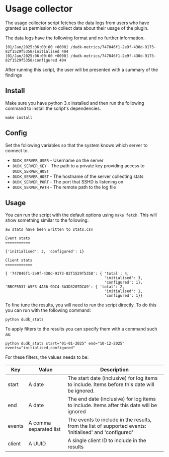 # Usage collector

The usage collector script fetches the data logs from users who have granted us permission to collect data about their usage of the plugin.

The data logs have the following format and no further information.

```
[01/Jan/2025:06:00:00 +0000] /dudk-metrics/747046f1-2e9f-430d-9173-82f1529f5358/initialised 404
[01/Jan/2025:06:00:00 +0000] /dudk-metrics/747046f1-2e9f-430d-9173-82f1529f5358/configured 404
```

After running this script, the user will be presented with a summary of the findings

## Install

Make sure you have python 3.x installed and then run the following command to install the script's dependencies.

```
make install
```

## Config

Set the following variables so that the system knows which
server to connect to.

* `DUDK_SERVER_USER` - Username on the server
* `DUDK_SERVER_KEY` - The path to a private key providing access to `DUDK_SERVER_HOST`
* `DUDK_SERVER_HOST` - The hostname of the server collecting stats
* `DUDK_SERVER_PORT` - The port that SSHD is listening on
* `DUDK_SERVER_PATH` - The remote path to the log file

## Usage

You can run the script with the default options using `make fetch`. This will show something similar to the following:

```
aw stats have been written to stats.csv

Event stats
===========

{'initialised': 3, 'configured': 1}

Client stats
============

{ '747046f1-2e9f-430d-9173-82f1529f5358': { 'total': 4,
                                            'initialised': 3,
                                            'configured': 1},
'BBCF5537-A5F3-4A56-9DC4-3A3D3207DCA9': { 'total': 2,
                                            'initialised': 1,
                                            'configured': 1}}
```

To fine tune the results, you will need to run the script directly. To do this you can run with the following command:

```
python dudk_stats
```

To apply filters to the results you can specify them with a command such as:

```
python dudk_stats start="01-01-2025" end="10-12-2025" events="initialised,configured"
```

For these filters, the values needs to be:

|Key|Value|Description|
|--|--|--|
|start|A date|The start date (inclusive) for log items to include. Items before this date will be ignored.|
|end|A date|The end date (inclusive) for log items to include. Items after this date will be ignored|
|events|A comma separated list|The events to include in the results, from the list of supported events: 'initialised' and 'configured'
|client|A UUID|A single client ID to include in the results


